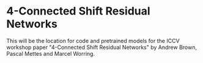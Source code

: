 # 4-Connected Shift Residual Networks

This will be the location for code and pretrained models for the ICCV workshop paper "4-Connected Shift Residual Networks" by Andrew Brown, Pascal Mettes and Marcel Worring.
